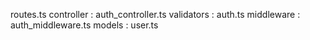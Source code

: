 routes.ts
controller : auth_controller.ts
validators : auth.ts
middleware : auth_middleware.ts
models : user.ts
